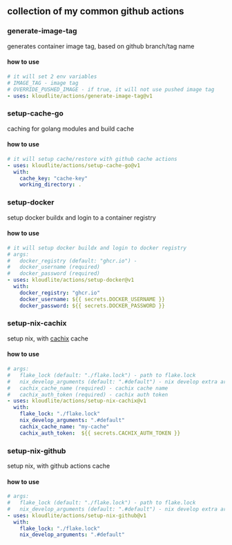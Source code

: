 ## collection of my common github actions

### generate-image-tag

generates container image tag, based on github branch/tag name

#### how to use

```yaml
# it will set 2 env variables
# IMAGE_TAG - image tag
# OVERRIDE_PUSHED_IMAGE - if true, it will not use pushed image tag
- uses: kloudlite/actions/generate-image-tag@v1
```

### setup-cache-go

caching for golang modules and build cache

#### how to use

```yaml
# it will setup cache/restore with github cache actions
- uses: kloudlite/actions/setup-cache-go@v1
  with:
    cache_key: "cache-key"
    working_directory: .
```

### setup-docker

setup docker buildx and login to a container registry

#### how to use

```yaml
# it will setup docker buildx and login to docker registry
# args:
#   docker_registry (default: "ghcr.io") -
#   docker_username (required)
#   docker_password (required)
- uses: kloudlite/actions/setup-docker@v1
  with:
    docker_registry: "ghcr.io"
    docker_username: ${{ secrets.DOCKER_USERNAME }}
    docker_password: ${{ secrets.DOCKER_PASSWORD }}
```

### setup-nix-cachix

setup nix, with [cachix](https://cachix.org/) cache

#### how to use

```yaml
# args:
#   flake_lock (default: "./flake.lock") - path to flake.lock
#   nix_develop_arguments (default: ".#default") - nix develop extra arguments
#   cachix_cache_name (required) - cachix cache name
#   cachix_auth_token (required) - cachix auth token
- uses: kloudlite/actions/setup-nix-cachix@v1
  with:
    flake_lock: "./flake.lock"
    nix_develop_arguments: ".#default"
    cachix_cache_name: "my-cache"
    cachix_auth_token:  ${{ secrets.CACHIX_AUTH_TOKEN }}
```

### setup-nix-github

setup nix, with github actions cache

#### how to use

```yaml
# args:
#   flake_lock (default: "./flake.lock") - path to flake.lock
#   nix_develop_arguments (default: ".#default") - nix develop extra arguments
- uses: kloudlite/actions/setup-nix-github@v1
  with:
    flake_lock: "./flake.lock"
    nix_develop_arguments: ".#default"
```
